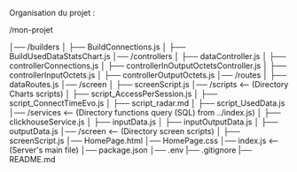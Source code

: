 Organisation du projet : 

/mon-projet

│── /builders
│   ├── BuildConnections.js
│   ├── BuildUsedDataStatsChart.js
│── /controllers
│   ├── dataController.js
│   ├── controllerConnections.js
│   ├── controllerInOutputOctetsController.js
│   ├── controllerInputOctets.js
│   ├── controllerOutputOctets.js 
│── /routes
│   ├── dataRoutes.js
│── /screen
│   ├── screenScript.js
│── /scripts          <-- (Directory Charts scripts)
│   ├── script_AccessPerSession.js 
│   ├── script_ConnectTimeEvo.js
│   ├── script_radar.md
│   ├── script_UsedData.js
│── /services          <-- (Directory functions query (SQL) from ../index.js)
│   ├── clickhouseService.js
│   ├── inputData.js
│   ├── inputOutputData.js
│   ├── outputData.js
│── /screen          <-- (Directory screen scripts)
│   ├── screenScript.js
│── HomePage.html
│── HomePage.css
│── index.js           <-- (Server's main file)
│── package.json
│── .env
|── .gitignore
|── README.md
